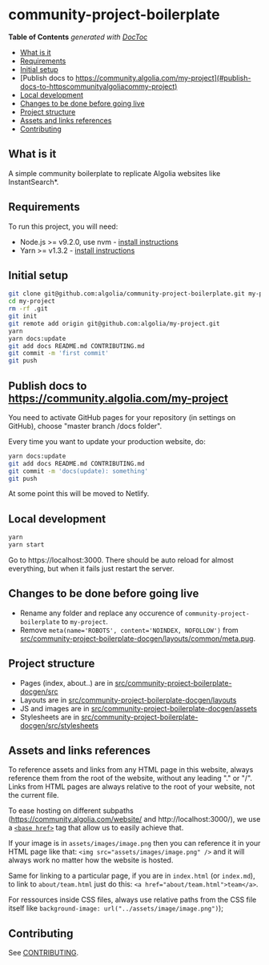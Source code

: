 # community-project-boilerplate

<!-- START doctoc generated TOC please keep comment here to allow auto update -->
<!-- DON'T EDIT THIS SECTION, INSTEAD RE-RUN doctoc TO UPDATE -->
**Table of Contents**  *generated with [DocToc](https://github.com/thlorenz/doctoc)*

- [What is it](#what-is-it)
- [Requirements](#requirements)
- [Initial setup](#initial-setup)
- [Publish docs to https://community.algolia.com/my-project](#publish-docs-to-httpscommunityalgoliacommy-project)
- [Local development](#local-development)
- [Changes to be done before going live](#changes-to-be-done-before-going-live)
- [Project structure](#project-structure)
- [Assets and links references](#assets-and-links-references)
- [Contributing](#contributing)

<!-- END doctoc generated TOC please keep comment here to allow auto update -->

## What is it

A simple community boilerplate to replicate Algolia websites like InstantSearch*.

## Requirements

To run this project, you will need:

- Node.js >= v9.2.0, use nvm - [install instructions](https://github.com/creationix/nvm#install-script)
- Yarn >= v1.3.2 - [install instructions](https://yarnpkg.com/en/docs/install#alternatives-tab)

## Initial setup

```sh
git clone git@github.com:algolia/community-project-boilerplate.git my-project
cd my-project
rm -rf .git
git init
git remote add origin git@github.com:algolia/my-project.git
yarn
yarn docs:update
git add docs README.md CONTRIBUTING.md
git commit -m 'first commit'
git push
```

## Publish docs to https://community.algolia.com/my-project

You need to activate GitHub pages for your repository (in settings on GitHub), choose "master branch /docs folder".

Every time you want to update your production website, do:

```sh
yarn docs:update
git add docs README.md CONTRIBUTING.md
git commit -m 'docs(update): something'
git push
```

At some point this will be moved to Netlify.

## Local development

```sh
yarn
yarn start
```

Go to https://localhost:3000. There should be auto reload for almost everything, but when it fails just restart the server.

## Changes to be done before going live

- Rename any folder and replace any occurence of `community-project-boilerplate` to `my-project`.
- Remove `meta(name='ROBOTS', content='NOINDEX, NOFOLLOW')` from [src/community-project-boilerplate-docgen/layouts/common/meta.pug](./src/community-project-boilerplate-docgen/layouts/common/meta.pug).

## Project structure

- Pages (index, about..) are in [src/community-project-boilerplate-docgen/src](./src/community-project-boilerplate-docgen/src)
- Layouts are in [src/community-project-boilerplate-docgen/layouts](./src/community-project-boilerplate-docgen/layouts)
- JS and images are in [src/community-project-boilerplate-docgen/assets](./src/community-project-boilerplate-docgen/assets)
- Stylesheets are in [src/community-project-boilerplate-docgen/src/stylesheets](./src/community-project-boilerplate-docgen/src/stylesheets)

## Assets and links references

To reference assets and links from any HTML page in this website, always reference them from the root of the website, without any leading "." or "/". Links from HTML pages are always relative to the root of your website, not the current file.

To ease hosting on different subpaths (https://community.algolia.com/website/ and http://localhost:3000/), we use a [`<base href>`](https://developer.mozilla.org/en-US/docs/Web/HTML/Element/base) tag that allow us to easily achieve that.

If your image is in `assets/images/image.png` then you can reference it in your HTML page like that: `<img src="assets/images/image.png" />` and it will always work no matter how the website is hosted.

Same for linking to a particular page, if you are in `index.html` (or `index.md`), to link to `about/team.html` just do this: `<a href="about/team.html">team</a>`.

For ressources inside CSS files, always use relative paths from the CSS file itself like `background-image: url("../assets/image/image.png")`);

## Contributing

See [CONTRIBUTING](./CONTRIBUTING.md).

